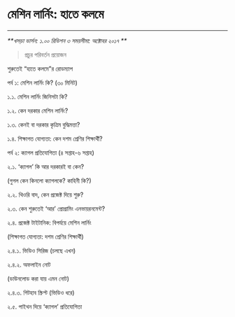 # মেশিন লার্নিং: হাতে কলমে

---

_**খসড়া ভার্সন: ১.০০ রিভিশন ৩ সময়সীমা: অক্টোবর ২০১৭ **_

> প্রচুর পরিবর্তন প্রয়োজন

শুরুতেই “হাতে কলমে”র রোডম্যাপ

পর্ব ১: মেশিন লার্নিং কি? \(৩০ মিনিট\)

১.১. মেশিন লার্নিং জিনিসটা কি?

১.২. কেন দরকার মেশিন লার্নিং?

১.৩. কেনই বা দরকার কৃত্রিম বুদ্ধিমত্তা?

১.৪. শিক্ষাগত যোগ্যতা: কেন দশম শ্রেণির শিক্ষার্থী?

পর্ব ২: ক্যাগল প্রতিযোগিতা \(৪ সপ্তাহ-৬ সপ্তাহ\)

২.১. ‘ক্যাগল’ কি আর দরকারই বা কেন?

\(গুগল কেন কিনলো ক্যাগলকে? কাহিনী কি?\)

২.২. থিওরি বাদ, কেন প্রজেক্ট দিয়ে শুরু?

২.৩. কেন শুরুতেই ‘আর’ প্রোগ্রামিং এনভায়রনমেন্ট?

২.৪. প্রজেক্ট টাইটানিক: বিপর্যয়ে মেশিন লার্নিং

\(শিক্ষাগত যোগ্যতা: দশম শ্রেণির শিক্ষার্থী\)

২.৪.১. ভিডিও সিরিজ \(চলছে এখন\)

২.৪.২. অফলাইন নোট

\(ডাউনলোড করা যায় এমন নোট\)

২.৪.৩. গিটহাব স্ক্রিপ্ট \(ভিডিও ধরে\)

২.৫. পাইথন দিয়ে ‘ক্যাগল’ প্রতিযোগিতা

